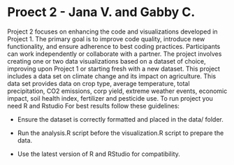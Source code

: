 # Proect 2 - Jana V. and Gabby C.
Project 2 focuses on enhancing the code and visualizations developed in Project 1. The primary goal is to improve code quality, introduce new functionality, and ensure adherence to best coding practices. Participants can work independently or collaborate with a partner. The project involves creating one or two data visualizations based on a dataset of choice, improving upon Project 1 or starting fresh with a new dataset.
This project includes a data set on climate change and its impact on agriculture. This data set provides data on crop type, average temperature, total precipitation, CO2 emissions, corp yield, extreme weather events, economic impact, soil health index, fertilizer and pesticide use.
To run project you need R and Rstudio
For best results follow these guidelines:
- Ensure the dataset is correctly formatted and placed in the data/ folder.

- Run the analysis.R script before the visualization.R script to prepare the data.

- Use the latest version of R and RStudio for compatibility.
